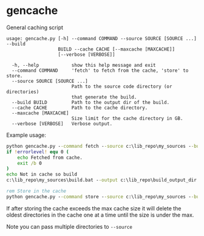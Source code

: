 # gencache
General caching script

```
usage: gencache.py [-h] --command COMMAND --source SOURCE [SOURCE ...] --build
                   BUILD --cache CACHE [--maxcache [MAXCACHE]]
                   [--verbose [VERBOSE]]

  -h, --help            show this help message and exit
  --command COMMAND     'fetch' to fetch from the cache, 'store' to store.
  --source SOURCE [SOURCE ...]
                        Path to the source code directory (or directories)
                        that generate the build.
  --build BUILD         Path to the output dir of the build.
  --cache CACHE         Path to the cache directory.
  --maxcache [MAXCACHE]
                        Size limit for the cache directory in GB.
  --verbose [VERBOSE]   Verbose output.
```

Example usage:

```bat
python gencache.py --command fetch --source c:\lib_repo\my_sources --build c:\lib_repo\build_output_dir --cache c:\my_cache_dir
if !errorlevel! equ 0 (
    echo Fetched from cache.
    exit /b 0
)
echo Not in cache so build
c:\lib_repo\my_sources\build.bat --output c:\lib_repo\build_output_dir

rem Store in the cache
python gencache.py --command store --source c:\lib_repo\my_sources --build c:\lib_repo\build_output_dir --cache c:\my_cache_dir
```

If after storing the cache exceeds the max cache size it will delete the oldest directories in the cache one at a time until the size is under the max.

Note you can pass multiple directories to `--source`
